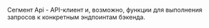 Сегмент Api - API-клиент и, возможно, функции для выполнения запросов к конкретным эндпоинтам бэкенда.
